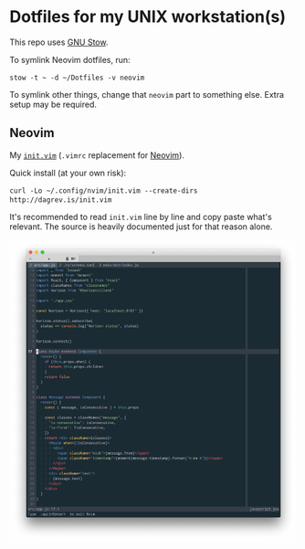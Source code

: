 # Dotfiles for my UNIX workstation(s)

This repo uses [GNU Stow](http://brandon.invergo.net/news/2012-05-26-using-gnu-stow-to-manage-your-dotfiles.html).

To symlink Neovim dotfiles, run:

~~~
stow -t ~ -d ~/Dotfiles -v neovim
~~~

To symlink other things, change that `neovim` part to something else. Extra
setup may be required.

## Neovim

My
[`init.vim`](https://github.com/daGrevis/Dotfiles/blob/master/neovim/.config/nvim/init.vim)
(`.vimrc` replacement for [Neovim](https://neovim.io/)).

Quick install (at your own risk):

```
curl -Lo ~/.config/nvim/init.vim --create-dirs http://dagrev.is/init.vim
```

It's recommended to read `init.vim` line by line and copy paste what's relevant.
The source is heavily documented just for that reason alone.

![Neovim Preview](preview-neovim.png)
